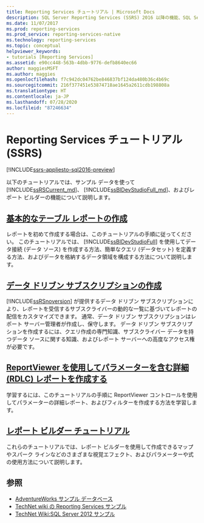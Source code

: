 ```yaml
---
title: Reporting Services チュートリアル | Microsoft Docs
description: SQL Server Reporting Services (SSRS) 2016 以降の機能、SQL Server Data Tools (SSDT)、およびサンプル データを使用したレポート ビルダーについて説明します。
ms.date: 11/07/2017
ms.prod: reporting-services
ms.prod_service: reporting-services-native
ms.technology: reporting-services
ms.topic: conceptual
helpviewer_keywords:
- tutorials [Reporting Services]
ms.assetid: e90cc448-563b-4dbb-9776-defb8640ec66
author: maggiesMSFT
ms.author: maggies
ms.openlocfilehash: f7c942dc04762be846837bf124da480b36c4b69c
ms.sourcegitcommit: 216f377451e53874718ae1645a2611cdb198808a
ms.translationtype: HT
ms.contentlocale: ja-JP
ms.lasthandoff: 07/28/2020
ms.locfileid: "87246634"
---
```

# <a name="reporting-services-tutorials-ssrs"></a>Reporting Services チュートリアル (SSRS)

[!INCLUDE[ssrs-appliesto-sql2016-preview](../includes/ssrs-appliesto-sql2016-preview.md)]

以下のチュートリアルでは、サンプル データを使って [!INCLUDE[ssRSCurrent_md](../includes/ssrscurrent-md.md)]、 [!INCLUDE[ssBIDevStudioFull_md](../includes/ssbidevstudiofull-md.md)]、およびレポート ビルダーの機能について説明します。

## <a name="create-a-basic-table-report"></a>[基本的なテーブル レポートの作成](../reporting-services/create-a-basic-table-report-ssrs-tutorial.md)

レポートを初めて作成する場合は、このチュートリアルの手順に従ってください。 このチュートリアルでは、 [!INCLUDE[ssBIDevStudioFull](../includes/ssbidevstudiofull-md.md)] を使用してデータ接続 (データ ソース) を作成する方法、簡単なクエリ (データセット) を定義する方法、およびデータを格納するデータ領域を構成する方法について説明します。

## <a name="create-a-data-driven-subscription"></a>[データ ドリブン サブスクリプションの作成](../reporting-services/create-a-data-driven-subscription-ssrs-tutorial.md)

[!INCLUDE[ssRSnoversion](../includes/ssrsnoversion-md.md)] が提供するデータ ドリブン サブスクリプションにより、レポートを受信するサブスクライバーの動的な一覧に基づいてレポートの配信をカスタマイズできます。 通常、データ ドリブン サブスクリプションはレポート サーバー管理者が作成し、保守します。 データ ドリブン サブスクリプションを作成するには、クエリ作成の専門知識、サブスクライバー データを持つデータ ソースに関する知識、およびレポート サーバーへの高度なアクセス権が必要です。

## <a name="create-a-drillthrough-40rdlc41-report-with-parameters-using-reportviewer"></a>[ReportViewer を使用してパラメーターを含む詳細 &#40;RDLC&#41; レポートを作成する](../reporting-services/create-drillthrough-rdlc-report-with-parameters-reportviewer.md)

学習するには、このチュートリアルの手順に ReportViewer コントロールを使用してパラメーターの詳細レポート、およびフィルターを作成する方法を学習します。

## <a name="report-builder-tutorials"></a>[レポート ビルダー チュートリアル](../reporting-services/report-builder-tutorials.md)

これらのチュートリアルでは、レポート ビルダーを使用して作成できるマップやスパーク ラインなどのさまざまな視覚エフェクト、およびパラメーターや式の使用方法について説明します。

## <a name="see-also"></a>参照

* [AdventureWorks サンプル データベース](https://github.com/Microsoft/sql-server-samples/releases)
* [TechNet wiki の Reporting Services サンプル](https://go.microsoft.com/fwlink/?LinkId=198283)
* [TechNet Wiki:SQL Server 2012 サンプル](https://go.microsoft.com/fwlink/?linkID=220734)
